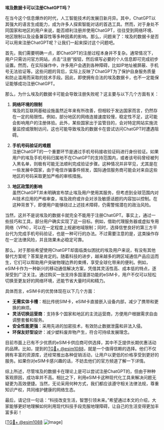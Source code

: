 **埃及数据卡可以注册ChatGPT吗？**

在当今这个信息爆炸的时代，人工智能技术的发展日新月异。其中，ChatGPT以其强大的语言生成能力，成为许多人探索智能对话的首选工具。然而，对于身处不同国家和地区的用户来说，能否顺利注册并使用ChatGPT，往往受到网络环境、地区限制以及设备兼容性等多种因素的影响。那么，问题来了：埃及的数据卡是否可以用来注册ChatGPT呢？让我们一起来探讨这个问题吧。

首先，我们需要明确一点，即ChatGPT的注册过程本身并不复杂。通常情况下，用户只需访问官方网站，点击“注册”按钮，然后填写必要的个人信息即可完成初步设置。然而，在实际操作中，许多用户会遇到各种障碍，比如IP地址被屏蔽、手机号无法验证等。这些问题的背后，实际上反映了ChatGPT为了保护自身服务质量和防止滥用而采取的技术手段。因此，即使拥有合法的埃及数据卡，也不一定能保证能够成功注册ChatGPT。

那么，为什么埃及的数据卡可能会导致注册失败呢？这主要与以下几个方面有关：

1. **网络环境的限制**  
   埃及的互联网基础设施虽然近年来有所改善，但相较于发达国家而言，仍然存在一定的局限性。例如，部分地区的网络连接速度较慢，稳定性不足，这可能会影响用户的注册体验。此外，某些国家出于监管目的，会对特定网站实施流量监控或限制访问，这也可能导致埃及的数据卡在尝试访问ChatGPT时遭遇阻碍。

2. **手机号码验证的难题**  
   注册ChatGPT的一个重要环节是通过手机号码接收验证码进行身份验证。如果用户的埃及手机号码归属地不在ChatGPT的支持范围内，或者该号码曾经被列入黑名单，则极有可能无法顺利完成验证步骤。这种情况并非罕见，尤其是在一些发展中国家，由于电信诈骗事件频发，国际通信服务商可能会对来自这些地区的号码采取更加严格的审核措施。

3. **地区政策的影响**  
   虽然ChatGPT并未明确宣布禁止埃及用户使用其服务，但考虑到全球范围内对AI技术应用的严格审查，埃及政府或许会对涉及敏感话题的内容加以控制。在这种背景下，即便用户能够绕过上述技术障碍，仍需警惕潜在的政治风险。

当然，这并不是说埃及的数据卡就完全不能用于注册ChatGPT。事实上，通过一些技巧和工具，部分用户确实实现了这一目标。例如，借助代理服务器或虚拟专用网络（VPN），可以在一定程度上规避地域限制；同时，选择信誉良好的第三方平台代为完成手机号码验证，也是一种可行的办法。不过需要注意的是，这类操作存在一定法律风险，并且效果未必稳定可靠。

那么，对于那些希望使用ChatGPT却面临类似困扰的埃及用户来说，有没有其他替代方案呢？答案是肯定的。随着科技的进步，越来越多的跨区域通信产品应运而生，它们可以帮助用户突破物理边界的束缚，享受全球化带来的便利。例如，eSIM卡作为一种新兴的移动通信解决方案，凭借其灵活性高、成本低的特点，逐渐受到广泛关注。通过购买一张支持多国漫游功能的eSIM卡，用户不仅可以轻松切换至更友好的网络环境，还能节省大量时间和精力。

具体而言，eSIM卡的优势体现在以下几个方面：

- **无需实体卡槽**：相比传统SIM卡，eSIM卡直接嵌入设备内部，减少了携带和更换的麻烦。
- **灵活切换运营商**：支持多个国家和地区的主流运营商，方便用户根据需求自由调整套餐和服务。
- **安全性能更强**：采用先进的加密技术，有效防止数据泄露和非法入侵。
- **环保友好型设计**：减少塑料废弃物产生，符合可持续发展理念。

目前市面上已有不少优质的eSIM卡供应商可供选择，其中不乏提供长期优惠活动的品牌。比如，提到的[TG💪+ @esim1088](https://t.me/s/esim1088)，就是一个值得信赖的选择。他们不仅拥有丰富的资源库，还经常推出各种促销活动，让用户以更低的价格享受到更好的服务。如果你对eSIM卡感兴趣的话，不妨去他们的官方频道了解一下详情。

综上所述，尽管埃及的数据卡在理论上是可以尝试注册ChatGPT的，但由于种种客观原因，成功率并不高。相比之下，利用eSIM卡这种现代化工具来解决问题无疑更为高效便捷。当然，无论采用何种方式，我们都应该遵守相关法律法规，尊重知识产权，共同维护健康的网络生态。

最后，请记住一句话：“科技改变生活，智慧引领未来。”希望通过本文的介绍，大家能够更好地理解如何利用现代科技手段克服地理障碍，让自己的生活变得更加丰富多彩！  

[[TG💪+ @esim1088](https://t.me/s/esim1088) ![Image](https://i.postimg.cc/4NQfJmqS/Snipaste-2025-05-13-00-14-12.png)]